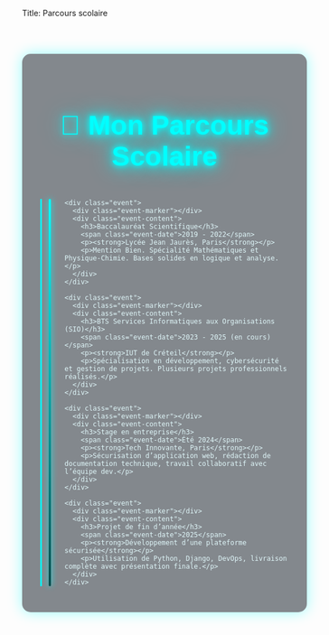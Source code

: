 Title: Parcours scolaire


<section class="parcours-futuriste">
  <h2 class="title-futuriste">🚀 Mon Parcours Scolaire</h2>
  <div class="timeline-futuriste">

    <div class="event">
      <div class="event-marker"></div>
      <div class="event-content">
        <h3>Baccalauréat Scientifique</h3>
        <span class="event-date">2019 - 2022</span>
        <p><strong>Lycée Jean Jaurès, Paris</strong></p>
        <p>Mention Bien. Spécialité Mathématiques et Physique-Chimie. Bases solides en logique et analyse.</p>
      </div>
    </div>

    <div class="event">
      <div class="event-marker"></div>
      <div class="event-content">
        <h3>BTS Services Informatiques aux Organisations (SIO)</h3>
        <span class="event-date">2023 - 2025 (en cours)</span>
        <p><strong>IUT de Créteil</strong></p>
        <p>Spécialisation en développement, cybersécurité et gestion de projets. Plusieurs projets professionnels réalisés.</p>
      </div>
    </div>

    <div class="event">
      <div class="event-marker"></div>
      <div class="event-content">
        <h3>Stage en entreprise</h3>
        <span class="event-date">Été 2024</span>
        <p><strong>Tech Innovante, Paris</strong></p>
        <p>Sécurisation d’application web, rédaction de documentation technique, travail collaboratif avec l’équipe dev.</p>
      </div>
    </div>

    <div class="event">
      <div class="event-marker"></div>
      <div class="event-content">
        <h3>Projet de fin d’année</h3>
        <span class="event-date">2025</span>
        <p><strong>Développement d’une plateforme sécurisée</strong></p>
        <p>Utilisation de Python, Django, DevOps, livraison complète avec présentation finale.</p>
      </div>
    </div>

  </div>
</section>

<style>
  /* Conteneur général */
  .parcours-futuriste {
    max-width: 800px;
    margin: 4rem auto;
    padding: 2rem;
    background: rgba(10, 20, 30, 0.5); /* Fond semi-transparent sombre */
    border-radius: 15px;
    box-shadow: 0 0 25px rgba(0, 255, 255, 0.4);
    color: #e0f7fa;
    font-family: 'Orbitron', sans-serif; /* Police futuriste, tu peux importer Orbitron Google Font */
  }

  /* Titre */
  .title-futuriste {
    font-size: 3rem;
    text-align: center;
    color: #00ffff;
    text-shadow:
      0 0 10px #00ffff,
      0 0 20px #00ffff,
      0 0 40px #00ffff;
    margin-bottom: 3rem;
  }

  /* Timeline verticale */
  .timeline-futuriste {
    position: relative;
    padding-left: 40px;
    border-left: 3px solid #00ffff;
  }

  /* Barre verticale animée */
  .timeline-futuriste::before {
    content: '';
    position: absolute;
    left: 12px;
    top: 0;
    width: 4px;
    height: 100%;
    background: linear-gradient(180deg, #00ffff 0%, #004d4d 100%);
    filter: drop-shadow(0 0 6px #00ffff);
    animation: pulseLine 3s infinite alternate;
    border-radius: 2px;
  }

  @keyframes pulseLine {
    0% { opacity: 1; }
    100% { opacity: 0.6; }
  }

  /* Un événement sur la timeline */
  .event {
    position: relative;
    margin-bottom: 3.5rem;
  }

  /* Les marqueurs ronds */
  .event-marker {
    position: absolute;
    left: -19px;
    top: 0;
    width: 30px;
    height: 30px;
    background: #00ffff;
    border-radius: 50%;
    box-shadow:
      0 0 10px #00ffff,
      0 0 20px #00ffff,
      0 0 30px #00ffff;
    animation: glowPulse 3s infinite alternate;
  }

  @keyframes glowPulse {
    0% {
      box-shadow:
        0 0 10px #00ffff,
        0 0 20px #00ffff,
        0 0 30px #00ffff;
    }
    100% {
      box-shadow:
        0 0 20px #00ffff,
        0 0 40px #00ffff,
        0 0 60px #00ffff;
    }
  }

  /* Contenu de chaque événement */
  .event-content h3 {
    margin: 0 0 0.3rem;
    font-size: 1.8rem;
    color: #00e5ff;
    text-shadow:
      0 0 5px #00e5ff,
      0 0 10px #00e5ff;
  }

  .event-date {
    font-style: italic;
    color: #4dd0e1;
    font-size: 1rem;
    margin-bottom: 0.8rem;
    display: inline-block;
    text-shadow: 0 0 4px #4dd0e1;
  }

  .event-content p {
    font-size: 1rem;
    line-height: 1.5;
    color: #b2ebf2;
    text-shadow: 0 0 3px #007c91;
  }

  /* Responsive */
  @media (max-width: 600px) {
    .parcours-futuriste {
      padding: 1rem;
      margin: 2rem 1rem;
    }
    .title-futuriste {
      font-size: 2rem;
      margin-bottom: 2rem;
    }
    .event-content h3 {
      font-size: 1.4rem;
    }
  }
</style>

<!-- N'oublie pas d'ajouter cette font dans ton <head> -->
<link href="https://fonts.googleapis.com/css2?family=Orbitron:wght@500&display=swap" rel="stylesheet" />
